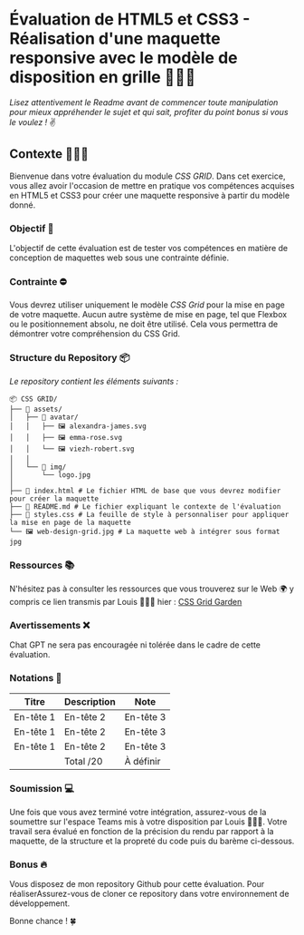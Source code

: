 # Évaluation de HTML5 et CSS3 - Réalisation d'une maquette responsive avec le modèle de disposition en grille 👨🏼‍💻

_Lisez attentivement le Readme avant de commencer toute manipulation pour mieux appréhender le sujet et
qui sait, profiter du point bonus si vous le voulez !_ ✌️

## Contexte 👨🏼‍🏫

Bienvenue dans votre évaluation du module *CSS GRID*. Dans cet exercice, vous allez avoir l'occasion de mettre en
pratique vos compétences acquises en HTML5 et CSS3 pour créer une maquette responsive à partir du modèle donné.

### Objectif 🎯

L'objectif de cette évaluation est de tester vos compétences en matière de conception de maquettes web sous
une contrainte définie.

### Contrainte ⛔️

Vous devrez utiliser uniquement le modèle *CSS Grid* pour la mise en page de votre maquette. Aucun autre système de mise
en page, tel que Flexbox ou le positionnement absolu, ne doit être utilisé. Cela vous permettra de démontrer votre
compréhension du CSS Grid.

### Structure du Repository 📦

_Le repository contient les éléments suivants :_

```
📦 CSS GRID/
├── 📂 assets/
│   ├── 📂 avatar/
│   │   ├── 🖼️ alexandra-james.svg
│   │   ├── 🖼️ emma-rose.svg
│   │   └── 🖼️ viezh-robert.svg
│   │   
│   └── 📂 img/
│       └── logo.jpg
│
├── 📜 index.html # Le fichier HTML de base que vous devrez modifier pour créer la maquette
├── 📜 README.md # Le fichier expliquant le contexte de l'évaluation
├── 📜 styles.css # La feuille de style à personnaliser pour appliquer la mise en page de la maquette
└── 🖼️ web-design-grid.jpg # La maquette web à intégrer sous format jpg
```

### Ressources 📚

N'hésitez pas à consulter les ressources que vous trouverez sur le Web 🌍 y compris ce lien transmis par Louis 👨🏻‍💻
hier : [CSS Grid Garden](https://cssgridgarden.com/#fr)

### Avertissements ❌

Chat GPT ne sera pas encouragée ni tolérée dans le cadre de cette évaluation.

### Notations 📝

| Titre                                     | Description          | Note                 |
|-------------------------------------------|----------------------|----------------------|
| En-tête 1                                 | En-tête 2            | En-tête 3            |
| En-tête 1                                 | En-tête 2            | En-tête 3            |
| En-tête 1                                 | En-tête 2            | En-tête 3            |
|                                           | Total /20            | À définir            |

### Soumission 💻

Une fois que vous avez terminé votre intégration, assurez-vous de la soumettre sur l'espace Teams mis à votre
disposition par Louis 👨🏻‍💻. Votre travail sera évalué en fonction de la précision du rendu par rapport à la maquette,
de la structure et la propreté du code puis du barème ci-dessous.

### Bonus 🔥

Vous disposez de mon repository Github pour cette évaluation. Pour réaliserAssurez-vous de cloner ce repository dans
votre
environnement de développement.

Bonne chance ! 🍀